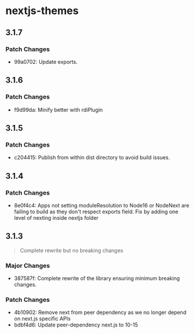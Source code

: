 # nextjs-themes

## 3.1.7

### Patch Changes

- 99a0702: Update exports.

## 3.1.6

### Patch Changes

- f9d99da: Minify better with rdiPlugin

## 3.1.5

### Patch Changes

- c204415: Publish from within dist directory to avoid build issues.

## 3.1.4

### Patch Changes

- 8e0f4c4: Apps not setting moduleResolution to Node16 or NodeNext are failing to build as they don't respect exports field. Fix by adding one level of nexting inside nextjs folder

## 3.1.3

> Complete rewrite but no breaking changes

### Major Changes

- 387587f: Complete rewrite of the library ensuring minimum breaking changes.

### Patch Changes

- 4b10902: Remove next from peer dependency as we no longer depend on next.js specific APIs
- bdbf4d6: Update peer-dependency next.js to 10-15
